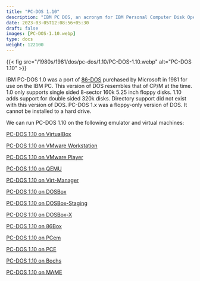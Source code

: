 ```yaml
---
title: "PC-DOS 1.10"
description: "IBM PC DOS, an acronym for IBM Personal Computer Disk Operating System, is a discontinued disk operating system for IBM PC compatibles. It was manufactured and sold by IBM from the early 1980s into the 2000s."
date: 2023-03-05T12:08:56+05:30
draft: false
images: [PC-DOS-1.10.webp]
type: docs
weight: 122100
---
```


{{< fig src="/1980s/1981/dos/pc-dos/1.10/PC-DOS-1.10.webp" alt="PC-DOS 1.10" >}}

IBM PC-DOS 1.0 was a port of [86-DOS](/1980s/1981/dos/86-dos/) purchased by Microsoft in 1981 for use on the IBM PC. This version of DOS resembles that of CP/M at the time. 1.0 only supports single sided 8-sector 160k 5.25 inch floppy disks. 1.10 adds support for double sided 320k disks. Directory support did not exist with this version of DOS. PC-DOS 1.x was a floppy-only version of DOS. It cannot be installed to a hard drive.

We can run PC-DOS 1.10 on the following emulator and virtual machines:

<section class="section section-sm">
  <div class="container">
    <div class="row justify-content-center text-center">
      <div class="col-lg-5">
        <p><a class="btn btn-primary btn-md px-4 mb-1" href="virtualbox/" role="button">PC-DOS 1.10 on VirtualBox</a></p>
      </div>
      <div class="col-lg-5">
        <p><a class="btn btn-primary btn-md px-2 mb-1" href="vmware-workstation/" role="button">PC-DOS 1.10 on VMware Workstation</a></p>
      </div>
      <div class="col-lg-5">
        <p><a class="btn btn-primary btn-md px-4 mb-1" href="vmware-player/" role="button">PC-DOS 1.10 on VMware Player</a></p>
      </div>
      <div class="col-lg-5">
        <p><a class="btn btn-primary btn-md px-4 mb-1" href="qemu/" role="button">PC-DOS 1.10 on QEMU</a></p>
      </div>
      <div class="col-lg-5">
        <p><a class="btn btn-primary btn-md px-4 mb-1" href="virt-manager/" role="button">PC-DOS 1.10 on Virt-Manager</a></p>
      </div>
      <div class="col-lg-5">
        <p><a class="btn btn-primary btn-md px-4 mb-1" href="dosbox/" role="button">PC-DOS 1.10 on DOSBox</a></p>
      </div>
      <div class="col-lg-5">
        <p><a class="btn btn-primary btn-md px-4 mb-1" href="dosbox-staging/" role="button">PC-DOS 1.10 on DOSBox-Staging</a></p>
      </div>
      <div class="col-lg-5">
        <p><a class="btn btn-primary btn-md px-4 mb-1" href="dosbox-x/" role="button">PC-DOS 1.10 on DOSBox-X</a></p>
      </div>
      <div class="col-lg-5">
        <p><a class="btn btn-primary btn-md px-4 mb-1" href="86box/" role="button">PC-DOS 1.10 on 86Box</a></p>
      </div>
      <div class="col-lg-5">
        <p><a class="btn btn-primary btn-md px-4 mb-1" href="pcem/" role="button">PC-DOS 1.10 on PCem</a></p>
      </div>
      <div class="col-lg-5">
        <p><a class="btn btn-primary btn-md px-4 mb-1" href="pce/" role="button">PC-DOS 1.10 on PCE</a></p>
      </div>
      <div class="col-lg-5">
        <p><a class="btn btn-primary btn-md px-4 mb-1" href="bochs/" role="button">PC-DOS 1.10 on Bochs</a></p>
      </div>
      <div class="col-lg-5">
        <p><a class="btn btn-primary btn-md px-4 mb-1" href="mame/" role="button">PC-DOS 1.10 on MAME</a></p>
      </div>
    </div>
  </div>
</section>
